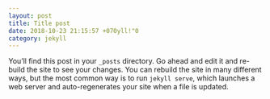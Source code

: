 ```yaml
---
layout: post
title: Title post
date: 2018-10-23 21:15:57 +070yll!"0
category: jekyll 
---
```

You’ll find this post in your `_posts` directory. Go ahead and edit it and re-build the site to see your changes. You can rebuild the site in many different ways, but the most common way is to run `jekyll serve`, which launches a web server and auto-regenerates your site when a file is updated.


